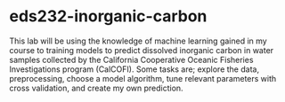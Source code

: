 # eds232-inorganic-carbon



This lab will be using the knowledge of machine learning gained in my course to training models to predict dissolved inorganic carbon in water samples collected by the California Cooperative Oceanic Fisheries Investigations program (CalCOFI).  Some tasks are; explore the data, preprocessing, choose a model algorithm, tune relevant parameters with cross validation, and create my own prediction.
